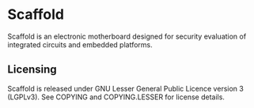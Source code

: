 # Scaffold

Scaffold is an electronic motherboard designed for security evaluation of
integrated circuits and embedded platforms.

## Licensing

Scaffold is released under GNU Lesser General Public Licence version 3 (LGPLv3).
See COPYING and COPYING.LESSER for license details.
